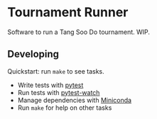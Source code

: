 
# Tournament Runner

Software to run a Tang Soo Do tournament.  WIP.

## Developing

Quickstart: run `make` to see tasks.

   * Write tests with [pytest](https://docs.pytest.org/en/latest/getting-started.html)
   * Run tests with [pytest-watch](https://github.com/joeyespo/pytest-watch)
   * Manage dependencies with [Miniconda](https://docs.conda.io/en/latest/miniconda.html)
   * Run `make` for help on other tasks
